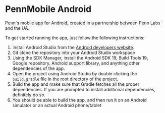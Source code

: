 PennMobile Android
===================

Penn's mobile app for Android, created in a partnership between Penn Labs and the UA.

To get started running the app, just follow the following instructions:

1. Install Android Studio from the [Android developers website](https://developer.android.com/sdk/installing/studio.html).
2. Git clone the repository into your Android Studio workspace
3. Using the SDK Manager, install the Android SDK 19, Build Tools 19, Google repository, Android support library, and anything other dependencies of the app.
4. Open the project using Android Studio by double clicking the `build.gradle` file in the root directory of the project.
5. Build the app and make sure that Gradle fetches all the proper dependencies. If you are prompted to install additional dependencies, definitely do so.
6. You should be able to build the app, and then run it on an Android simulator or an actual Android phone/tablet
